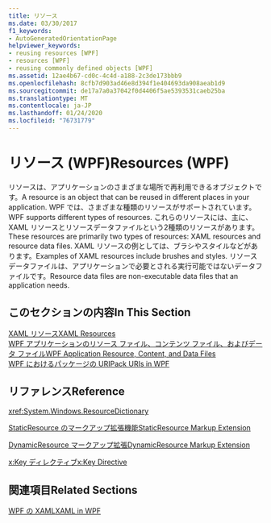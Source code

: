 ```yaml
---
title: リソース
ms.date: 03/30/2017
f1_keywords:
- AutoGeneratedOrientationPage
helpviewer_keywords:
- reusing resources [WPF]
- resources [WPF]
- reusing commonly defined objects [WPF]
ms.assetid: 12ae4b67-cd0c-4c4d-a188-2c3de173bbb9
ms.openlocfilehash: 8cfb7d903ad46e8d394f1e404693da908aeab1d9
ms.sourcegitcommit: de17a7a0a37042f0d4406f5ae5393531caeb25ba
ms.translationtype: MT
ms.contentlocale: ja-JP
ms.lasthandoff: 01/24/2020
ms.locfileid: "76731779"
---
```

# <a name="resources-wpf"></a><span data-ttu-id="823bb-102">リソース (WPF)</span><span class="sxs-lookup"><span data-stu-id="823bb-102">Resources (WPF)</span></span>
<span data-ttu-id="823bb-103">リソースは、アプリケーションのさまざまな場所で再利用できるオブジェクトです。</span><span class="sxs-lookup"><span data-stu-id="823bb-103">A resource is an object that can be reused in different places in your application.</span></span> <span data-ttu-id="823bb-104">WPF では、さまざまな種類のリソースがサポートされています。</span><span class="sxs-lookup"><span data-stu-id="823bb-104">WPF supports different types of resources.</span></span> <span data-ttu-id="823bb-105">これらのリソースには、主に、XAML リソースとリソースデータファイルという2種類のリソースがあります。</span><span class="sxs-lookup"><span data-stu-id="823bb-105">These resources are primarily two types of resources: XAML resources and resource data files.</span></span> <span data-ttu-id="823bb-106">XAML リソースの例としては、ブラシやスタイルなどがあります。</span><span class="sxs-lookup"><span data-stu-id="823bb-106">Examples of XAML resources include brushes and styles.</span></span> <span data-ttu-id="823bb-107">リソースデータファイルは、アプリケーションで必要とされる実行可能ではないデータファイルです。</span><span class="sxs-lookup"><span data-stu-id="823bb-107">Resource data files are non-executable data files that an application needs.</span></span>  
  
## <a name="in-this-section"></a><span data-ttu-id="823bb-108">このセクションの内容</span><span class="sxs-lookup"><span data-stu-id="823bb-108">In This Section</span></span>  
 [<span data-ttu-id="823bb-109">XAML リソース</span><span class="sxs-lookup"><span data-stu-id="823bb-109">XAML Resources</span></span>](../../../desktop-wpf/fundamentals/xaml-resources-define.md)  
 [<span data-ttu-id="823bb-110">WPF アプリケーションのリソース ファイル、コンテンツ ファイル、およびデータ ファイル</span><span class="sxs-lookup"><span data-stu-id="823bb-110">WPF Application Resource, Content, and Data Files</span></span>](../app-development/wpf-application-resource-content-and-data-files.md)  
 [<span data-ttu-id="823bb-111">WPF におけるパッケージの URI</span><span class="sxs-lookup"><span data-stu-id="823bb-111">Pack URIs in WPF</span></span>](../app-development/pack-uris-in-wpf.md)  
  
## <a name="reference"></a><span data-ttu-id="823bb-112">リファレンス</span><span class="sxs-lookup"><span data-stu-id="823bb-112">Reference</span></span>  
 <xref:System.Windows.ResourceDictionary>  
  
 [<span data-ttu-id="823bb-113">StaticResource のマークアップ拡張機能</span><span class="sxs-lookup"><span data-stu-id="823bb-113">StaticResource Markup Extension</span></span>](staticresource-markup-extension.md)  
  
 [<span data-ttu-id="823bb-114">DynamicResource マークアップ拡張</span><span class="sxs-lookup"><span data-stu-id="823bb-114">DynamicResource Markup Extension</span></span>](dynamicresource-markup-extension.md)  
  
 [<span data-ttu-id="823bb-115">x:Key ディレクティブ</span><span class="sxs-lookup"><span data-stu-id="823bb-115">x:Key Directive</span></span>](../../../desktop-wpf/xaml-services/xkey-directive.md)  
  
## <a name="related-sections"></a><span data-ttu-id="823bb-116">関連項目</span><span class="sxs-lookup"><span data-stu-id="823bb-116">Related Sections</span></span>  
 [<span data-ttu-id="823bb-117">WPF の XAML</span><span class="sxs-lookup"><span data-stu-id="823bb-117">XAML in WPF</span></span>](xaml-in-wpf.md)
